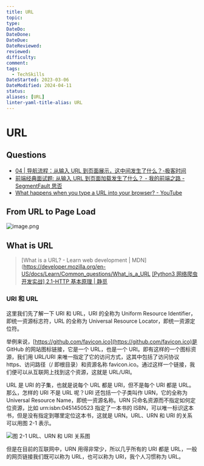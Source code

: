 ```yaml
---
title: URL
topic: 
type: 
DateDo: 
DateDone: 
DateDue: 
DateReviewed: 
reviewed: 
difficulty: 
comment: 
tags:
  - TechSkills
DateStarted: 2023-03-06
DateModified: 2024-04-11
status: 
aliases: [URL]
linter-yaml-title-alias: URL
---
```

# URL
## Questions

- [04 | 导航流程：从输入 URL 到页面展示，这中间发生了什么？-极客时间](https://time.geekbang.org/column/article/117637)
- [前端经典面试题: 从输入 URL 到页面加载发生了什么？ - 我的前端之路 - SegmentFault 思否](https://segmentfault.com/a/1190000006879700)
- [What happens when you type a URL into your browser? - YouTube](https://www.youtube.com/watch?v=AlkDbnbv7dk)

## From URL to Page Load
![image.png](https://cdn.jsdelivr.net/gh/jenniferwonder/bimg/full-stack/202404111454215.png)



## What is URL
>[What is a URL? - Learn web development | MDN](https://developer.mozilla.org/en-US/docs/Learn/Common_questions/What_is_a_URL
>[\[Python3 网络爬虫开发实战\] 2.1-HTTP 基本原理 | 静觅](https://cuiqingcai.com/5465.html)

### URI 和 URL

这里我们先了解一下 URI 和 URL，URI 的全称为 Uniform Resource Identifier，即统一资源标志符，URL 的全称为 Universal Resource Locator，即统一资源定位符。

举例来说，[https://github.com/favicon.ico](https://github.com/favicon.ico)是 GitHub 的网站图标链接，它是一个 URL，也是一个 URI。即有这样的一个图标资源，我们用 URL/URI 来唯一指定了它的访问方式，这其中包括了访问协议 https、访问路径（/ 即根目录）和资源名称 favicon.ico。通过这样一个链接，我们便可以从互联网上找到这个资源，这就是 URL/URI。

URL 是 URI 的子集，也就是说每个 URL 都是 URI，但不是每个 URI 都是 URL。那么，怎样的 URI 不是 URL 呢？URI 还包括一个子类叫作 URN，它的全称为 Universal Resource Name，即统一资源名称。URN 只命名资源而不指定如何定位资源，比如 urn:isbn:0451450523 指定了一本书的 ISBN，可以唯一标识这本书，但是没有指定到哪里定位这本书，这就是 URN。URL、URN 和 URI 的关系可以用图 2-1 表示。

![](https://cdn.cuiqingcai.com/wp-content/uploads/2018/02/2-1.jpg)图 2-1 URL、URN 和 URI 关系图

但是在目前的互联网中，URN 用得非常少，所以几乎所有的 URI 都是 URL，一般的网页链接我们既可以称为 URL，也可以称为 URI，我个人习惯称为 URL。

